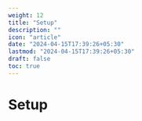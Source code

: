 ```yaml
---
weight: 12
title: "Setup"
description: ""
icon: "article"
date: "2024-04-15T17:39:26+05:30"
lastmod: "2024-04-15T17:39:26+05:30"
draft: false
toc: true
---
```


# Setup